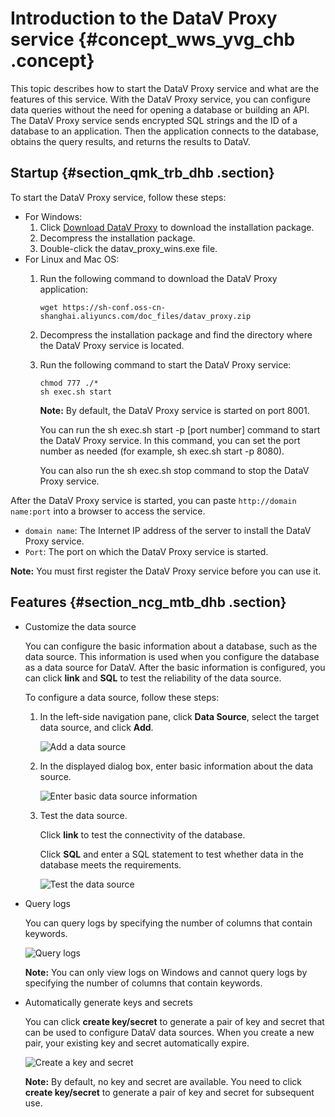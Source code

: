 # Introduction to the DataV Proxy service {#concept_wws_yvg_chb .concept}

This topic describes how to start the DataV Proxy service and what are the features of this service. With the DataV Proxy service, you can configure data queries without the need for opening a database or building an API. The DataV Proxy service sends encrypted SQL strings and the ID of a database to an application. Then the application connects to the database, obtains the query results, and returns the results to DataV.

## Startup {#section_qmk_trb_dhb .section}

To start the DataV Proxy service, follow these steps:

-   For Windows:
    1.  Click [Download DataV Proxy](https://sh-conf.oss-cn-shanghai.aliyuncs.com/doc_files/datav_proxy.zip) to download the installation package.
    2.  Decompress the installation package.
    3.  Double-click the datav\_proxy\_wins.exe file.
-   For Linux and Mac OS:
    1.  Run the following command to download the DataV Proxy application:

        ``` {#codeblock_uhu_xre_fuj}
        wget https://sh-conf.oss-cn-shanghai.aliyuncs.com/doc_files/datav_proxy.zip                        
        ```

    2.  Decompress the installation package and find the directory where the DataV Proxy service is located.
    3.  Run the following command to start the DataV Proxy service:

        ``` {#codeblock_bak_dsx_m4a}
        chmod 777 ./*
        sh exec.sh start
        ```

        **Note:** By default, the DataV Proxy service is started on port 8001.

        You can run the sh exec.sh start -p \[port number\] command to start the DataV Proxy service. In this command, you can set the port number as needed \(for example, sh exec.sh start -p 8080\).

        You can also run the sh exec.sh stop command to stop the DataV Proxy service.


After the DataV Proxy service is started, you can paste `http://domain name:port` into a browser to access the service.

-   `domain name`: The Internet IP address of the server to install the DataV Proxy service.
-   `Port`: The port on which the DataV Proxy service is started.

**Note:** You must first register the DataV Proxy service before you can use it.

## Features {#section_ncg_mtb_dhb .section}

-   Customize the data source

    You can configure the basic information about a database, such as the data source. This information is used when you configure the database as a data source for DataV. After the basic information is configured, you can click **link** and **SQL** to test the reliability of the data source.

    To configure a data source, follow these steps:

    1.  In the left-side navigation pane, click **Data Source**, select the target data source, and click **Add**.

        ![Add a data source](http://static-aliyun-doc.oss-cn-hangzhou.aliyuncs.com/assets/img/138868/156195022340925_en-US.png)

    2.  In the displayed dialog box, enter basic information about the data source.

        ![Enter basic data source information](http://static-aliyun-doc.oss-cn-hangzhou.aliyuncs.com/assets/img/138868/156195022340926_en-US.png)

    3.  Test the data source.

        Click **link** to test the connectivity of the database.

        Click **SQL** and enter a SQL statement to test whether data in the database meets the requirements.

        ![Test the data source](http://static-aliyun-doc.oss-cn-hangzhou.aliyuncs.com/assets/img/138868/156195022340927_en-US.png)

-   Query logs

    You can query logs by specifying the number of columns that contain keywords.

    ![Query logs](http://static-aliyun-doc.oss-cn-hangzhou.aliyuncs.com/assets/img/138868/156195022440928_en-US.png)

    **Note:** You can only view logs on Windows and cannot query logs by specifying the number of columns that contain keywords.

-   Automatically generate keys and secrets

    You can click **create key/secret** to generate a pair of key and secret that can be used to configure DataV data sources. When you create a new pair, your existing key and secret automatically expire.

    ![Create a key and secret](http://static-aliyun-doc.oss-cn-hangzhou.aliyuncs.com/assets/img/138868/156195022440929_en-US.png)

    **Note:** By default, no key and secret are available. You need to click **create key/secret** to generate a pair of key and secret for subsequent use.


